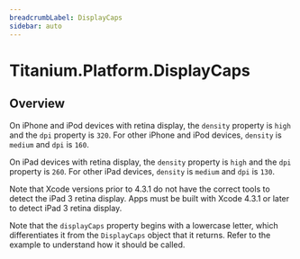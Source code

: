 ```yaml
---
breadcrumbLabel: DisplayCaps
sidebar: auto
---
```


# Titanium.Platform.DisplayCaps

<ProxySummary/>

## Overview

On iPhone and iPod devices with retina display, the `density` property is `high` and the `dpi` 
property is `320`. For other iPhone and iPod devices, `density` is `medium` and `dpi` is `160`.

On iPad devices with retina display, the `density` property is `high` and the `dpi` 
property is `260`. For other iPad devices, `density` is `medium` and `dpi` is `130`.

Note that Xcode versions prior to 4.3.1 do not have the correct tools to detect the iPad 3 
retina display. Apps must be built with Xcode 4.3.1 or later to detect iPad 3 retina display.

Note that the `displayCaps` property begins with a lowercase letter, which differentiates it 
from the `DisplayCaps` object that it returns. Refer to the example to understand how it should 
be called.

<ApiDocs/>
